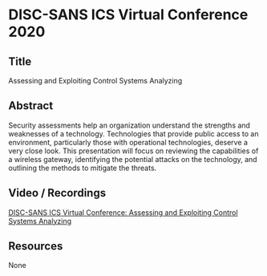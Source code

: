 # DISC-SANS ICS Virtual Conference 2020

## Title

Assessing and Exploiting Control Systems Analyzing

## Abstract
 
Security assessments help an organization understand the strengths and weaknesses of a technology. Technologies that provide public access to an environment, particularly those with operational technologies, deserve a very close look. This presentation will focus on reviewing the capabilities of a wireless gateway, identifying the potential attacks on the technology, and outlining the methods to mitigate the threats.

## Video / Recordings

[DISC-SANS ICS Virtual Conference: Assessing and Exploiting Control Systems Analyzing](https://www.youtube.com/watch?v=AA_q8kTE0zw&t=3s)

## Resources

None